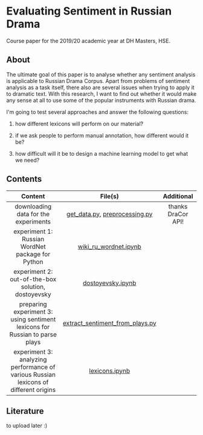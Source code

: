 # Evaluating Sentiment in Russian Drama
Course paper for the 2019/20 academic year at DH Masters, HSE.

## About
The ultimate goal of this paper is to analyse whether any sentiment analysis is applicable to Russian Drama Corpus. Apart from problems of sentiment analysis as a task itself, there also are several issues when trying to apply it to dramatic text. With this research, I want to find out whether it would make any sense at all to use some of the popular instruments with Russian drama.

I'm going to test several approaches and answer the following questions:

1) how different lexicons will perform on our material?

2) if we ask people to perform manual annotation, how different would it be?

3) how difficult will it be to design a machine learning model to get what we need?

## Contents

|**Content**|**File(s)**|**Additional**|
|:---------:|:---------:|:------------:|
|downloading data for the experiments|[get_data.py](./get_data.py), [preprocessing.py](./preprocessing.py)|thanks DraCor API!|
|experiment 1: Russian WordNet package for Python|[wiki_ru_wordnet.ipynb](./wiki_ru_wordnet.ipynb)||
|experiment 2: out-of-the-box solution, dostoyevsky|[dostoyevsky.ipynb](./dostoyevsky.ipynb)||
|preparing experiment 3: using sentiment lexicons for Russian to parse plays|[extract_sentiment_from_plays.py](./extract_sentiment_from_plays.py)||
|experiment 3: analyzing performance of various Russian lexicons of different origins|[lexicons.ipynb](./lexicons.ipynb)||

## Literature

to upload later :)
